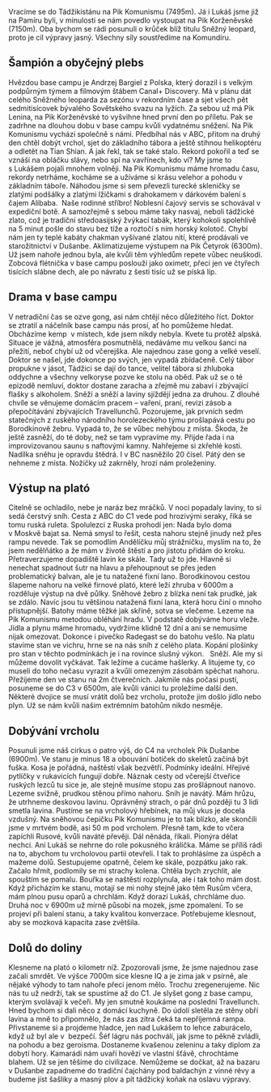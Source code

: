 Vracíme se do Tádžikistánu na Pik Komunismu (7495m). Já i Lukáš jsme již na Pamíru byli, v minulosti se nám povedlo vystoupat na Pik Korženěvské (7150m). Oba bychom se rádi posunuli o krůček blíž titulu Sněžný leopard, proto je cíl výpravy jasný. Všechny síly soustředíme na Komundíru. 

## Šampión a obyčejný plebs
Hvězdou base campu je Andrzej Bargiel z Polska, který dorazil i s velkým podpůrným týmem a filmovým štábem Canal+ Discovery. Má v plánu dát celého Sněžného leoparda za sezónu v rekordním čase a sjet všech pět sedmitisícovek bývalého Sovětského svazu na lyžích. Za sebou už má Pik Lenina, na Pik Korženěvské to vyšvihne hned první den po příletu. Pak se zadrhne na dlouhou dobu v base campu kvůli vydatnému sněžení. Na Pik Komunismu vychází společně s námi. Předbíhal nás v ABC, přitom na druhý den chtěl dobýt vrchol, sjet do základního tábora a ještě stihnou helikoptéru a odletět na Tian Shian. A jak řekl, tak se také stalo. Rekord pokořil a teď se vznáší na obláčku slávy, nebo spí na vavřínech, kdo ví? 
My jsme to s Lukášem pojali mnohem volněji. Na Pik Komunismu máme hromadu času, rekordy netrháme, kocháme se a užíváme si krásu velehor a pohodu v základním táboře. Náhodou jsme si sem převezli turecké skleničky se zlatými podšálky a zlatými lžičkami s drahokamem v dárkovém balení s čajem Alibaba.  Naše rodinné stříbro! Noblesní čajový servis se schovával v expediční botě. A samozřejmě s sebou máme taky nasvaj, neboli tádžické zlato, což je tradiční středoasijský žvýkací tabák, který kohokoli spolehlivě na 5 minut pošle do stavu bez tíže a roztočí s ním horský kolotoč. Chybí nám jen ty teplé kabáty chakman vyšívané zlatou nití, které prodávali ve starožitnictví v Dušanbe.
Aklimatizujeme výstupem na Pik Četyrok (6300m). Už jsem nahoře jednou byla, ale kvůli těm výhledům repete vůbec neuškodí. Zobcová flétnička v base campu poslouží jako oximetr, přeci jen ve čtyřech tisících slábne dech, ale po návratu z šesti tisíc už se píská líp. 

## Drama v base campu
V netradiční čas se ozve gong, asi nám chtějí něco důležitého říct. Doktor se ztratil a náčelník base campu nás prosí, ať ho pomůžeme hledat. Obcházíme kemp  v místech, kde jsem nikdy nebyla. Kvete tu protěž alpská. Situace je vážná, atmosféra posmutnělá, nedáváme mu velkou šanci na přežití, neboť chybí už od včerejška. Ale najednou zase gong a velké veselí. Doktor se našel, jde dokonce po svých, jen vypadá zbídačeně. Celý tábor propukne v jásot, Tádžici se dají do tance, velitel tábora si zhluboka oddychne a všechny velkoryse pozve ke stolu na oběd. Pak už se o té epizodě nemluví, doktor dostane zaracha a zřejmě mu zabaví i zbývající flašky s alkoholem. 
Sněží a sněží a laviny sjíždějí jedna za druhou. Z dlouhé chvíle se věnujeme domácím pracem – vaření, praní, revizi zásob a přepočítávání zbývajících Travellunchů. Pozorujeme, jak prvních sedm statečných z ruského národního horolezeckého týmu prošlapává cestu po Borodkinově žebru. Vypadá to, že se vůbec nehýbou z místa. Škoda, že ještě zasněží, do té doby, než se tam vypravíme my. Přijde řada i na improvizovanou saunu s naftovými kamny. Nahřejeme si zkřehlé kosti. Nadílka sněhu je opravdu štědrá. I v BC nasněžilo 20 čísel. Pátý den se nehneme z místa. Nožičky už zakrněly, hrozí nám proleženiny. 

## Výstup na plató
Citelně se ochladilo, nebe je naráz bez mráčků. V noci popadaly laviny, to si sedá čerstvý sníh. Cesta z ABC do C1 vede pod hrozivými seraky, říká se tomu ruská ruleta. Spolulezci z Ruska prohodí jen: Nada bylo doma v Moskvě bajat sa. Nemá smysl to řešit, cesta nahoru stejně jinudy než přes rampu nevede. Tak se pomodlím Andělíčku můj strážníčku, myslím na to, že jsem nedělňátko a že mám v životě štěstí a pro jistotu přidám do kroku. Přetraverzujeme dopadiště lavin ke skále. Tady už to jde. Hlavně si nenechat spadnout šutr na hlavu a přehoupnout se přes jeden problematický balvan, ale je tu natažené fixní lano. Borodkinovou cestou šlapeme nahoru na velké firnové plató, které leží zhruba v 6000m a rozděluje výstup na dvě půlky. Sněhové žebro z blízka není tak prudké, jak se zdálo. Navíc jsou tu většinou natažená fixní lana, která horu činí o mnoho přístupnější. 
Batohy máme těžké jak skříně, sotva se vlečeme. Lezeme na Pik Komunismu metodou obléhání hradu. V podstatě dobýváme horu vleže. Jídla a plynu máme hromadu, vydržíme klidně 12 dní a ani se nemusíme nijak omezovat. Dokonce i pivečko Radegast se do batohu vešlo. Na platu stavíme stan ve vichru, hrne se na nás sníh z celého plata. Kopání plošinky pro stan v těchto podmínkách je i na rovince slušný výkon.  
Sněží. Ale my si můžeme dovolit vyčkávat. Tak ležíme a cucáme hašlerky. A litujeme ty, co museli do toho nečasu vyrazit a kvůli omezeným zásobám spěchat nahoru. Přežijeme den ve stanu na 2m čtverečních. Jakmile nás počasí pustí, posuneme se do C3 v 6500m, ale kvůli vánici tu proležíme další den. Některé dvojice se musí vrátit dolů bez vrcholu, protože jim došlo jídlo nebo plyn. Už se nám kvůli našim extrémním batohům nikdo nesměje. 

## Dobývání vrcholu
Posunuli jsme náš cirkus o patro výš, do C4 na vrcholek Pik Dušanbe (6900m). Ve stanu je minus 18 a obouvání botiček do skeletů začíná být fuška. Kosa je pořádná, naštěstí však bezvětří. Podmínky ideální. Hřejivé pytlíčky v rukavicích fungují dobře. Náznak cesty od včerejší čtveřice ruských lezců tu sice je, ale stejně musíme stopu zas prošlápnout nanovo. Lezeme svižně, prudkou stěnou přímo nahoru. Sníh je navátý. Mám hrůzu, že utrhneme deskovou lavinu. Oprávněný strach, o pár dnů později tu 3 lidi smetla lavina. Pustíme se na vrcholový hřebínek, na můj vkus je docela vzdušný. Na sněhovou čepičku Pik Komunismu je to tak blízko, ale skončili jsme v mrtvém bodě, asi 50 m pod vrcholem. Přesně tam, kde to včera zapíchli Rusové, kvůli naváté převěji. Dál něnáda, říkali. Pionýra dělat nechci. Ani Lukáš se nehrne do role pokusného králíčka. Máme se příliš rádi na to, abychom tu vrcholovou partii otevřeli. I tak to prohlásíme za úspěch a mažeme dolů. 
Sestupujeme opatrně, čelem ke skále, pozpátku jako rak. Začalo hřmít, podlomily se mi strachy kolena. Chtěla bych zrychlit, ale spouštím se pomalu. Bouřka se naštěstí rozplynula, ale i tak toho mám dost. Když přicházím ke stanu, motají se mi nohy stejně jako těm Rusům včera, mám plnou pusu oparů a chrchlám. Když dorazí Lukáš, chrchláme duo. Druhá noc v 6900m už mírně působí na mozek, jsme zpomalení. To se projeví při balení stanu, a taky kvalitou konverzace. Potřebujeme klesnout, aby se mozková kapacita zase zvětšila. 

## Dolů do doliny
Klesneme na plató o kilometr níž. Zpozorovali jsme, že jsme najednou zase začali smrdět. Ve výšce 7000m sice klesne IQ a je zima jak v psírně, ale nějaké výhody to tam nahoře přeci jenom mělo. Trochu zregenerujeme. Nic nás tu už nedrží, tak se spustíme až do C1. Je slyšet gong z base campu, kterým svolávají k večeři. My jen smutně koukáme na poslední Travellunch. Hned bychom si dali něco z domácí kuchyně. Do údolí sletěla ze stěny obří lavina a mně to připomnělo, že nás zas zítra čeká ta nepříjemná rampa. Přivstaneme si a projdeme hladce, jen nad Lukášem to lehce zaburácelo, když už byl ale v  bezpečí. 
Šéf lágru nás pochválí, jak jsme to pěkně zvládli, na pohodu a bez geroisma. Dostaneme kvašenou zeleninu a taky diplom za dobytí hory. Kamarádi nám uvaří hovězí ve vlastní šťávě, chrochtáme blahem. Už se jen těšíme do civilizace. Nemůžeme se dočkat, až na bazaru v Dušanbe zapadneme do tradiční čajchány pod baldachýn z vinné révy a budeme jíst šašliky a masný plov a pít tádžický koňak na oslavu výpravy.